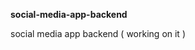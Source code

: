**social-media-app-backend**             
         
social media app backend ( working on it )        
    
  
 
